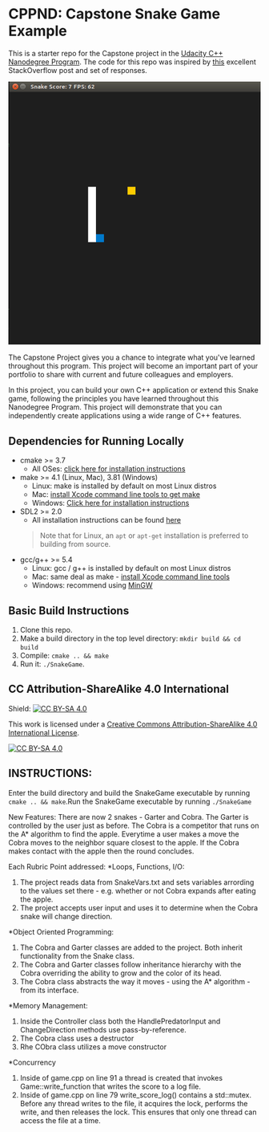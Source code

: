 # CPPND: Capstone Snake Game Example

This is a starter repo for the Capstone project in the [Udacity C++ Nanodegree Program](https://www.udacity.com/course/c-plus-plus-nanodegree--nd213). The code for this repo was inspired by [this](https://codereview.stackexchange.com/questions/212296/snake-game-in-c-with-sdl) excellent StackOverflow post and set of responses.

<img src="snake_game.gif"/>

The Capstone Project gives you a chance to integrate what you've learned throughout this program. This project will become an important part of your portfolio to share with current and future colleagues and employers.

In this project, you can build your own C++ application or extend this Snake game, following the principles you have learned throughout this Nanodegree Program. This project will demonstrate that you can independently create applications using a wide range of C++ features.

## Dependencies for Running Locally
* cmake >= 3.7
  * All OSes: [click here for installation instructions](https://cmake.org/install/)
* make >= 4.1 (Linux, Mac), 3.81 (Windows)
  * Linux: make is installed by default on most Linux distros
  * Mac: [install Xcode command line tools to get make](https://developer.apple.com/xcode/features/)
  * Windows: [Click here for installation instructions](http://gnuwin32.sourceforge.net/packages/make.htm)
* SDL2 >= 2.0
  * All installation instructions can be found [here](https://wiki.libsdl.org/Installation)
  >Note that for Linux, an `apt` or `apt-get` installation is preferred to building from source. 
* gcc/g++ >= 5.4
  * Linux: gcc / g++ is installed by default on most Linux distros
  * Mac: same deal as make - [install Xcode command line tools](https://developer.apple.com/xcode/features/)
  * Windows: recommend using [MinGW](http://www.mingw.org/)

## Basic Build Instructions

1. Clone this repo.
2. Make a build directory in the top level directory: `mkdir build && cd build`
3. Compile: `cmake .. && make`
4. Run it: `./SnakeGame`.


## CC Attribution-ShareAlike 4.0 International


Shield: [![CC BY-SA 4.0][cc-by-sa-shield]][cc-by-sa]

This work is licensed under a
[Creative Commons Attribution-ShareAlike 4.0 International License][cc-by-sa].

[![CC BY-SA 4.0][cc-by-sa-image]][cc-by-sa]

[cc-by-sa]: http://creativecommons.org/licenses/by-sa/4.0/
[cc-by-sa-image]: https://licensebuttons.net/l/by-sa/4.0/88x31.png
[cc-by-sa-shield]: https://img.shields.io/badge/License-CC%20BY--SA%204.0-lightgrey.svg

## INSTRUCTIONS:
Enter the build directory and build the SnakeGame executable by running `cmake .. && make`.Run the SnakeGame executable by running `./SnakeGame`

New Features:
There are now 2 snakes - Garter and Cobra. The Garter is controlled by the user just as before. The Cobra is a competitor that runs on the A* algorithm to find the apple. Everytime a user makes a move the Cobra moves to the neighbor square closest to the apple. If the Cobra makes contact with the apple then the round concludes.

Each Rubric Point addressed:
*Loops, Functions, I/O:
1) The project reads data from SnakeVars.txt and sets variables arrording to the values set there - e.g. whether or not Cobra expands after eating the apple.
2) The project accepts user input and uses it to determine when the Cobra snake will change direction.

*Object Oriented Programming:
1) The Cobra and Garter classes are added to the project. Both inherit functionality from the Snake class.
2) The Cobra and Garter classes follow inheritance hierarchy with the Cobra overriding the ability to grow and the color of its head.
3) The Cobra class abstracts the way it moves - using the A* algorithm - from its interface.

*Memory Management:
1) Inside the Controller class both the HandlePredatorInput and ChangeDirection methods use pass-by-reference.
2) The Cobra class uses a destructor
3) Rhe CObra class utilizes a move constructor

*Concurrency
1) Inside of game.cpp on line 91 a thread is created that invokes Game::write_function that writes the score to a log file.
2) Inside of game.cpp on line 79 write_score_log() contains a std::mutex. Before any thread writes to the file, it acquires the lock, performs the write, and then releases the lock. This ensures that only one thread can access the file at a time.
